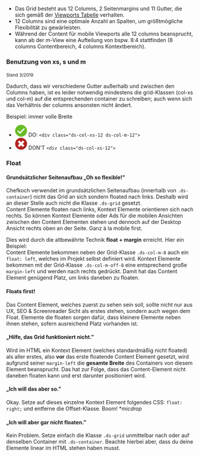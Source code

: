 - Das Grid besteht aus 12 Columns, 2 Seitenmargins und 11 Gutter, die sich gemäß der [Viewports Tabelle](#group-breakpoints-component-viewports) verhalten.  
- 12 Columns sind eine optimale Anzahl an Spalten, um größtmögliche Flexibilität zu gewärleisten. 
- Während der Content für mobile Viewports alle 12 columns beansprucht, kann ab der m-View eine Aufteilung von bspw. 8:4 stattfinden (8 columns Contentbereich, 4 columns Kontextbereich).

### Benutzung von xs, s und m 
<small>Stand 3/2019</small>  

Dadurch, dass wir verschiedene Gutter außerhalb und zwischen den Columns haben, ist es leider notwendig mindestens die grid-Klassen (col-xs und col-m) auf die entsprechenden container zu schreiben; auch wenn sich das Verhältnis der columns ansonsten nicht ändert.

Beispiel: immer volle Breite

- ![do](./app/images/yes.svg) DO: `<div class="ds-col-xs-12 ds-col-m-12">`  
- ![don't](./app/images/no.svg) DON'T `<div class="ds-col-xs-12">`

### Float

#### Grundsätzlicher Seitenaufbau &bdquo;Oh so flexible!&rdquo;
Chefkoch verwendet im grundsätzlichen Seitenaufbau (innerhalb von `.ds-container`) nicht das Grid an sich sondern floated nach links. Deshalb wird an dieser Stelle auch nicht die Klasse `.ds-grid` gesetzt.  
Content Elemente floaten nach links, Kontext Elemente orientieren sich nach rechts. So können Kontext Elemente oder Ads für die mobilen Ansichten zwischen den Content Elementen stehen und dennoch auf der Desktop Ansicht rechts oben an der Seite. Ganz à la mobile first.

Dies wird durch die altbewährte Technik __float + margin__ erreicht. Hier ein Beispiel:  
Content Elemente bekommen neben der Grid-Klasse `.ds-col-m-8` auch ein `float: left`, welches im Projekt selbst definiert wird. Kontext Elemente bekommen mit der Grid-Klasse `.ds-col-m-off-8` eine entsprechend große `margin-left` und werden nach rechts gedrückt. Damit hat das Content Element genügend Platz, um links daneben zu floaten.

#### Floats first!
Das Content Element, welches zuerst zu sehen sein soll, sollte nicht nur aus UX, SEO & Screenreader Sicht als erstes stehen, sondern auch wegen dem Float. Elemente die floaten sorgen dafür, dass kleinere Elemente neben ihnen stehen, sofern ausreichend Platz vorhanden ist.

#### &bdquo;Hilfe, das Grid funktioniert nicht.&rdquo;
Wird im HTML ein Kontext Element (welches standardmäßig nicht floated) als aller erstes, also __vor__ das erste floatende Content Element gesetzt, wird aufgrund seiner `margin-left` die __gesamte Breite__ des Containers von diesem Element beansprucht. Das hat zur Folge, dass das Content-Element nicht daneben floaten kann und erst darunter positioniert wird.

#### &bdquo;Ich will das aber so.&rdquo;
Okay. Setze auf dieses einzelne Kontext Element folgendes CSS: `float: right;` und entferne die Offset-Klasse. Boom! **micdrop*

#### &bdquo;Ich will aber gar nicht floaten.&rdquo;
Kein Problem. Setze einfach die Klasse `.ds-grid` unmittelbar nach oder auf denselben Container mit `.ds-container`. Beachte hierbei aber, dass du deine Elemente linear im HTML stehen haben musst. 

